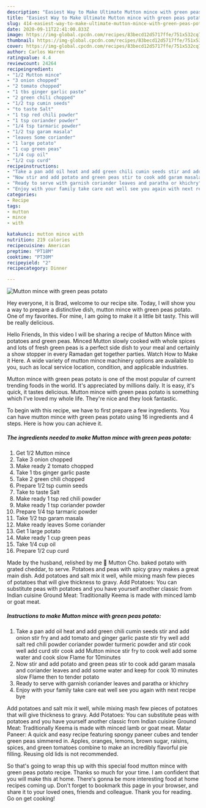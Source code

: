 ```yaml
---
description: "Easiest Way to Make Ultimate Mutton mince with green peas potato"
title: "Easiest Way to Make Ultimate Mutton mince with green peas potato"
slug: 414-easiest-way-to-make-ultimate-mutton-mince-with-green-peas-potato
date: 2020-09-11T22:41:00.833Z
image: https://img-global.cpcdn.com/recipes/83becd12d5717ffe/751x532cq70/mutton-mince-with-green-peas-potato-recipe-main-photo.jpg
thumbnail: https://img-global.cpcdn.com/recipes/83becd12d5717ffe/751x532cq70/mutton-mince-with-green-peas-potato-recipe-main-photo.jpg
cover: https://img-global.cpcdn.com/recipes/83becd12d5717ffe/751x532cq70/mutton-mince-with-green-peas-potato-recipe-main-photo.jpg
author: Carlos Warren
ratingvalue: 4.4
reviewcount: 24264
recipeingredient:
- "1/2 Mutton mince"
- "3 onion chopped"
- "2 tomato chopped"
- "1 tbs ginger garlic paste"
- "2 green chili chopped"
- "1/2 tsp cumin seeds"
- "to taste Salt"
- "1 tsp red chili powder"
- "1 tsp coriander powder"
- "1/4 tsp tarmaric powder"
- "1/2 tsp garam masala"
- "leaves Some coriander"
- "1 large potato"
- "1 cup green peas"
- "1/4 cup oil"
- "1/2 cup curd"
recipeinstructions:
- "Take a pan add oil heat and add green chili cumin seeds stir and add onion stir fry and add tomato and ginger garlic paste stir fry well add salt red chili powder coriander powder turmeric powder and stir cook well add curd stir cook add Mutton mince stir fry to cook well add some water and cook slow Flame for 10minutes"
- "Now stir and add potato and green peas stir to cook add garam masala and coriander leaves and add some water and keep for cook 10 minutes slow Flame then to tender potato"
- "Ready to serve with garnish coriander leaves and paratha or khichry"
- "Enjoy with your family take care eat well see you again with next recipe bye"
categories:
- Recipe
tags:
- mutton
- mince
- with

katakunci: mutton mince with 
nutrition: 219 calories
recipecuisine: American
preptime: "PT18M"
cooktime: "PT30M"
recipeyield: "2"
recipecategory: Dinner

---
```



![Mutton mince with green peas potato](https://img-global.cpcdn.com/recipes/83becd12d5717ffe/751x532cq70/mutton-mince-with-green-peas-potato-recipe-main-photo.jpg)

Hey everyone, it is Brad, welcome to our recipe site. Today, I will show you a way to prepare a distinctive dish, mutton mince with green peas potato. One of my favorites. For mine, I am going to make it a little bit tasty. This will be really delicious.

Hello Friends, In this video I will be sharing a recipe of Mutton Mince with potatoes and green peas. Minced Mutton slowly cooked with whole spices and lots of fresh green peas is a perfect side dish to your meal and certainly a show stopper in every Ramadan get together parties. Watch How to Make it Here. A wide variety of mutton mince machinery options are available to you, such as local service location, condition, and applicable industries.

Mutton mince with green peas potato is one of the most popular of current trending foods in the world. It's appreciated by millions daily. It is easy, it's quick, it tastes delicious. Mutton mince with green peas potato is something which I've loved my whole life. They're nice and they look fantastic.


To begin with this recipe, we have to first prepare a few ingredients. You can have mutton mince with green peas potato using 16 ingredients and 4 steps. Here is how you can achieve it.

<!--inarticleads1-->

##### The ingredients needed to make Mutton mince with green peas potato:

1. Get 1/2 Mutton mince
1. Take 3 onion chopped
1. Make ready 2 tomato chopped
1. Take 1 tbs ginger garlic paste
1. Take 2 green chili chopped
1. Prepare 1/2 tsp cumin seeds
1. Take to taste Salt
1. Make ready 1 tsp red chili powder
1. Make ready 1 tsp coriander powder
1. Prepare 1/4 tsp tarmaric powder
1. Take 1/2 tsp garam masala
1. Make ready leaves Some coriander
1. Get 1 large potato
1. Make ready 1 cup green peas
1. Take 1/4 cup oil
1. Prepare 1/2 cup curd


Made by the husband, relished by me 🙂 Mutton Cho. baked potato with grated cheddar, to serve. Potatoes and peas with spicy gravy makes a great main dish. Add potatoes and salt mix it well, while mixing mash few pieces of potatoes that will give thickness to gravy. Add Potatoes: You can substitute peas with potatoes and you have yourself another classic from Indian cuisine Ground Meat: Traditionally Keema is made with minced lamb or goat meat. 

<!--inarticleads2-->

##### Instructions to make Mutton mince with green peas potato:

1. Take a pan add oil heat and add green chili cumin seeds stir and add onion stir fry and add tomato and ginger garlic paste stir fry well add salt red chili powder coriander powder turmeric powder and stir cook well add curd stir cook add Mutton mince stir fry to cook well add some water and cook slow Flame for 10minutes
1. Now stir and add potato and green peas stir to cook add garam masala and coriander leaves and add some water and keep for cook 10 minutes slow Flame then to tender potato
1. Ready to serve with garnish coriander leaves and paratha or khichry
1. Enjoy with your family take care eat well see you again with next recipe bye


Add potatoes and salt mix it well, while mixing mash few pieces of potatoes that will give thickness to gravy. Add Potatoes: You can substitute peas with potatoes and you have yourself another classic from Indian cuisine Ground Meat: Traditionally Keema is made with minced lamb or goat meat. Matar Paneer: A quick and easy recipe featuring spongy paneer cubes and tender green peas simmered in. Apples, oranges, lemons, brown sugar, raisins, spices, and green tomatoes combine to make an incredibly flavorful pie filling. Reusing old lids is not recommended. 

So that's going to wrap this up with this special food mutton mince with green peas potato recipe. Thanks so much for your time. I am confident that you will make this at home. There's gonna be more interesting food at home recipes coming up. Don't forget to bookmark this page in your browser, and share it to your loved ones, friends and colleague. Thank you for reading. Go on get cooking!
